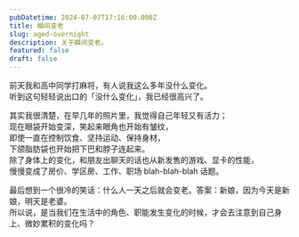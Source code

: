 ```yaml
---
pubDatetime: 2024-07-07T17:16:00.000Z
title: 瞬间变老
slug: aged-overnight
description: 关于瞬间变老。
featured: false
draft: false
---
```


前天我和高中同学打麻将，有人说我这么多年没什么变化。<br/>听到这句轻轻说出口的「没什么变化」，我已经很高兴了。

其实我很清楚，在早几年的照片里，我觉得自己年轻又有活力；<br/>现在眼袋开始变深，笑起来眼角也开始有皱纹，<br/>即使一直在控制饮食、坚持运动、保持身材，<br/>下颌脂肪袋也开始把下巴和脖子连起来。<br/>除了身体上的变化，和朋友出聊天的话也从新发售的游戏、显卡的性能，<br/>慢慢变成了房价、学区房、工作、职场 blah-blah-blah 话题。

最后想到一个很冷的笑话：什么人一天之后就会变老。答案：新娘，因为今天是新娘，明天是老婆。<br/>所以说，是当我们在生活中的角色、职能发生变化的时候，才会去注意到自己身上、微妙累积的变化吗？
